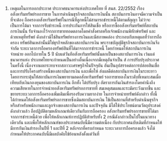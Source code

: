 1. เหตุผลในการออกประกาศ
ประกาศธนาคารแห่งประเทศไทย
ที่ สนส. 22/2552
เรือง อสังหาริมทรัพย์รอการขาย
ในการดำเนินธุรกิจสถาบันการเงินนั้น สถาบันการเงินอาจมีความจำเป็นที่จะต้อง
ถือครองอสังหาริมทรัพย์ในกรณีที่ลูกหนี้ไม่สามารถชำระหนี้ได้ตามสัญญา ไม่ว่าจะเป็นการได้มา
จากการรับชำระหนี้ การประกันการให้สินเชื่อ หรือการซื้ออสังหาริมทรัพย์ที่สถาบันการเงินนั้น
รับจำนองไว้จากการขายทอดตลาดโดยคำสั่งศาลหรือเจ้าพนักงานพิทักษ์ทรัพย์ และด้วยเหตุที่ทรัพย์
ดังกล่าวมิใช่สินทรัพย์ทางการเงินและมีสภาพคล่อง ประกอบกับเหตุผลที่ว่าการถือครอง
ทรัพย์สินเหล่านั้นมิใช่ธุรกิจหลักของสถาบันการเงิน พระราชบัญญัติธุรกิจสถาบันการเงินจึงจำกัด
ระยะเวลาการถือครองทรัพย์สินที่ได้มาจากการชำระหนี้ โดยกำหนดให้สถาบันการเงินจำหน่าย
ออกไปภายใน 5 ปี นับแต่วันทีอสังหาริมทรัพย์นั้นตกเป็นของสถาบันการเงิน เว้นแต่ธนาคารแห่ง
ประเทศไทยจะกำหนดเป็นอย่างอื่นเนื่องจากมีเหตุอันจำเป็น
ส์
การปรับปรุงประกาศในครั้งนี้ เนื่องจากผลกระทบจากสภาวะเศรษฐกิจในปัจจุบัน
อันเป็นอุปสรรคต่อการปล่อยสินเชื่อและการปรับโครงสร้างหนี้ของสถาบันการเงิน และเพื่อให้
ส่งผลดีต่อสถาบันการเงินในระยะยาว โดยการกระตุ้นให้สถาบันการเงินพยายามลดอสังหาริมทรัพย์
รอการขายลงในระดับที่เหมาะสมเมื่อเทียบกับเงินกองทุนของสถาบันการเงิน อีกทั้ง ได้ปรับปรุง
อัตราการกันเงินสำรองโดยคำนึงถึงความเสียหายในการจำหน่ายอสังหาริมทรัพย์รอการขายที่
สมเหตุสมผลและระมัดระวังมากขึ้น และขยายระยะเวลาการถือครองเพิ่มเติมเพื่อรองรับความยากง่าย
ในการจำหน่ายทรัพย์ดังกล่าว ทั้งนี้ ได้กำหนดให้อสังหาริมทรัพย์รอการขายซึ่งเดิมสถาบันการเงิน
ใช้เป็นสถานที่สําหรับดำเนินธุรกิจหรือสำหรับพนักงานและลูกจ้างของสถาบันการเงิน และปัจจุบัน
มิได้ใช้ประโยชน์ตามวัตถุประสงค์ดังกล่าวแล้ว ถือปฏิบัติตามหลักเกณฑ์เดียวกันกับการถือครอง
อสังหาริมทรัพย์รอการขายที่ได้มาจากการชำระหนี้ด้วย เพื่อให้หลักเกณฑ์การปฏิบัติสำหรับทั้ง 2
กรณีดังกล่าวเป็นไปในแนวทางเดียวกัน และเพื่อให้หลักเกณฑ์ของประกาศฉบับนี้มีความต่อเนื่อง
กับประกาศฉบับเดิมที่กำหนดให้มีการกันเงินสำรองในปีที่ 1 และปีที่ 2 หลังจากที่ครบกำหนด
ระยะเวลาการถือครองแล้ว จึงได้กำหนดให้ประกาศฉบับนี้มีผลบังคับใช้ย้อนหลังตั้งแต่วันที่
